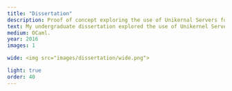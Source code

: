 ```yaml
---
title: "Dissertation"
description: Proof of concept exploring the use of Unikernal Servers for Internet of Things devices.
text: My undergraduate dissertation explored the use of Unikernel Servers for Internet of Things devices. Using MirageOS, I built a server that could handle higher throughput than a traditional stack suitable for data being provided by a wide variety of IoT clients.
medium: OCaml.
year: 2016
images: 1

wide: <img src="images/dissertation/wide.png">

light: true
order: 40
---
```

